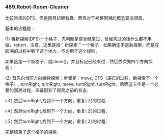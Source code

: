 ### 489.Robot-Room-Cleaner

比较常规的DFS，但是题目却很有趣，而且对于考察回溯的概念要求很高．

基本的流程是：

(1) 每新探索(DFS)一个格子，先判断是否曾经来过，曾经来过的话什么都不用做，return．注意，这里是指＂新探索＂一个格子．如果确定不是新探索，而是在回溯的过程中到了这个地方，不适用于这个规则．

如果这是一个新格子，就clean()，并且标记已经来过．然后依次向四个方向探索：

(2) 首先向当前方向继续探索：步骤是：move, DFS（递归的过程，新探索下一个格子）, turnRight, turnRight, move, turnRight, turnRight．后面这五步是一个必要的回溯过程，保证回到了探索之前的状态．

(３) 然后turnRight,找到下一个方向，重复(２)的过程．

(４) 然后turnRight,找到下一个方向，重复(２)的过程．

(５) 然后turnRight,找到下一个方向，重复(２)的过程．

完整结束了这个格子的探索．
